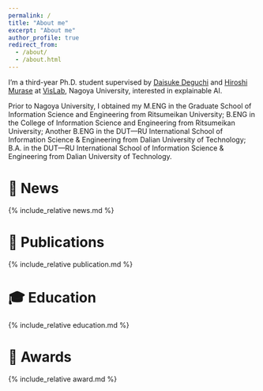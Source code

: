 ```yaml
---
permalink: /
title: "About me"
excerpt: "About me"
author_profile: true
redirect_from: 
  - /about/
  - /about.html
---
```


I’m a third-year Ph.D. student supervised by [Daisuke Deguchi](https://scholar.google.com.hk/citations?hl=zh-CN&user=OO215U0AAAAJ) and [Hiroshi Murase](https://scholar.google.com.hk/citations?hl=zh-CN&user=T2O1-JgAAAAJ) at [VisLab](https://www.vislab.is.i.nagoya-u.ac.jp), Nagoya University, interested in explainable AI.

Prior to Nagoya University, I obtained my M.ENG in the Graduate School of Information Science and Engineering from Ritsumeikan University; 
B.ENG in the College of Information Science and Engineering from Ritsumeikan University; 
Another B.ENG in the DUT—RU International School of Information Science & Engineering from Dalian University of Technology; 
B.A. in the DUT—RU International School of Information Science & Engineering from Dalian University of Technology.

📰 News
======
  {% include_relative news.md %}

📖 Publications
======
  {% include_relative publication.md %}

🎓 Education
======
  {% include_relative education.md %}

🏅 Awards
======
  {% include_relative award.md %}
